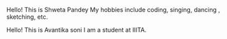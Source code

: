 Hello!
This is Shweta Pandey
My hobbies include coding, singing, dancing , sketching, etc.

Hello! 
This is Avantika soni
I am a student at IIITA.

